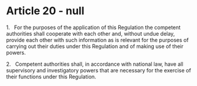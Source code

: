 # Article 20 - null


1.   For the purposes of the application of this Regulation the competent authorities shall cooperate with each other and, without undue delay, provide each other with such information as is relevant for the purposes of carrying out their duties under this Regulation and of making use of their powers.

2.   Competent authorities shall, in accordance with national law, have all supervisory and investigatory powers that are necessary for the exercise of their functions under this Regulation.
